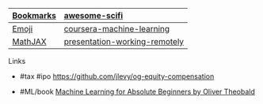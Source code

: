 | [Bookmarks](/bookmarks) | [awesome-scifi](https://arafatm.com/awesome-scifi)                                 |
| :-- | :-- |
| [Emoji](/emoji)         | [coursera-machine-learning](https://arafatm.com/coursera-machine-learning)         |
| [MathJAX](/mathjax)     | [presentation-working-remotely](https://arafatm.com/presentation-working-remotely) |

Links
- #tax #ipo https://github.com/jlevy/og-equity-compensation

- #ML/book [Machine Learning for Absolute Beginners by Oliver Theobald](https://arafatm.com/book.Machine.Learning.for.Absolute.Beginners.Oliver.Theobald/)
